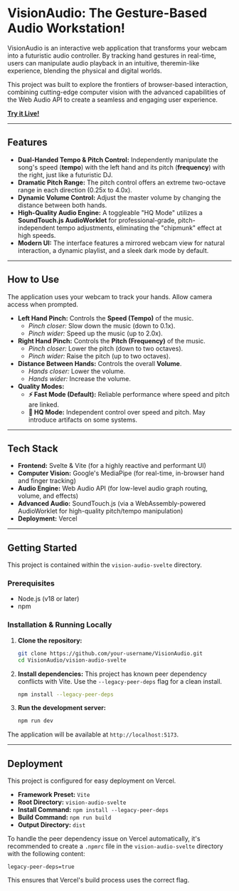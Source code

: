 # VisionAudio: The Gesture-Based Audio Workstation!

VisionAudio is an interactive web application that transforms your webcam into a futuristic audio controller. By tracking hand gestures in real-time, users can manipulate audio playback in an intuitive, theremin-like experience, blending the physical and digital worlds.

This project was built to explore the frontiers of browser-based interaction, combining cutting-edge computer vision with the advanced capabilities of the Web Audio API to create a seamless and engaging user experience.

[**Try it Live!**](https://vision-audio-self.vercel.app/)

---

## Features

-   **Dual-Handed Tempo & Pitch Control:** Independently manipulate the song's speed (**tempo**) with the left hand and its pitch (**frequency**) with the right, just like a futuristic DJ.
-   **Dramatic Pitch Range:** The pitch control offers an extreme two-octave range in each direction (0.25x to 4.0x).
-   **Dynamic Volume Control:** Adjust the master volume by changing the distance between both hands.
-   **High-Quality Audio Engine:** A toggleable "HQ Mode" utilizes a **SoundTouch.js AudioWorklet** for professional-grade, pitch-independent tempo adjustments, eliminating the "chipmunk" effect at high speeds.
-   **Modern UI:** The interface features a mirrored webcam view for natural interaction, a dynamic playlist, and a sleek dark mode by default.

---

## How to Use

The application uses your webcam to track your hands. Allow camera access when prompted.

-   **Left Hand Pinch:** Controls the **Speed (Tempo)** of the music.
    -   *Pinch closer:* Slow down the music (down to 0.1x).
    -   *Pinch wider:* Speed up the music (up to 2.0x).
-   **Right Hand Pinch:** Controls the **Pitch (Frequency)** of the music.
    -   *Pinch closer:* Lower the pitch (down to two octaves).
    -   *Pinch wider:* Raise the pitch (up to two octaves).
-   **Distance Between Hands:** Controls the overall **Volume**.
    -   *Hands closer:* Lower the volume.
    -   *Hands wider:* Increase the volume.
-   **Quality Modes:**
    -   **⚡ Fast Mode (Default):** Reliable performance where speed and pitch are linked.
    -   **🎯 HQ Mode:** Independent control over speed and pitch. May introduce artifacts on some systems.

---

## Tech Stack

-   **Frontend:** Svelte & Vite (for a highly reactive and performant UI)
-   **Computer Vision:** Google's MediaPipe (for real-time, in-browser hand and finger tracking)
-   **Audio Engine:** Web Audio API (for low-level audio graph routing, volume, and effects)
-   **Advanced Audio:** SoundTouch.js (via a WebAssembly-powered AudioWorklet for high-quality pitch/tempo manipulation)
-   **Deployment:** Vercel

---

## Getting Started

This project is contained within the `vision-audio-svelte` directory.

### Prerequisites

-   Node.js (v18 or later)
-   npm

### Installation & Running Locally

1.  **Clone the repository:**
    ```bash
    git clone https://github.com/your-username/VisionAudio.git
    cd VisionAudio/vision-audio-svelte
    ```

2.  **Install dependencies:**
    This project has known peer dependency conflicts with Vite. Use the `--legacy-peer-deps` flag for a clean install.
    ```bash
    npm install --legacy-peer-deps
    ```

3.  **Run the development server:**
    ```bash
    npm run dev
    ```

The application will be available at `http://localhost:5173`.

---

## Deployment

This project is configured for easy deployment on Vercel.

-   **Framework Preset:** `Vite`
-   **Root Directory:** `vision-audio-svelte`
-   **Install Command:** `npm install --legacy-peer-deps`
-   **Build Command:** `npm run build`
-   **Output Directory:** `dist`

To handle the peer dependency issue on Vercel automatically, it's recommended to create a `.npmrc` file in the `vision-audio-svelte` directory with the following content:
```
legacy-peer-deps=true
```
This ensures that Vercel's build process uses the correct flag. 
